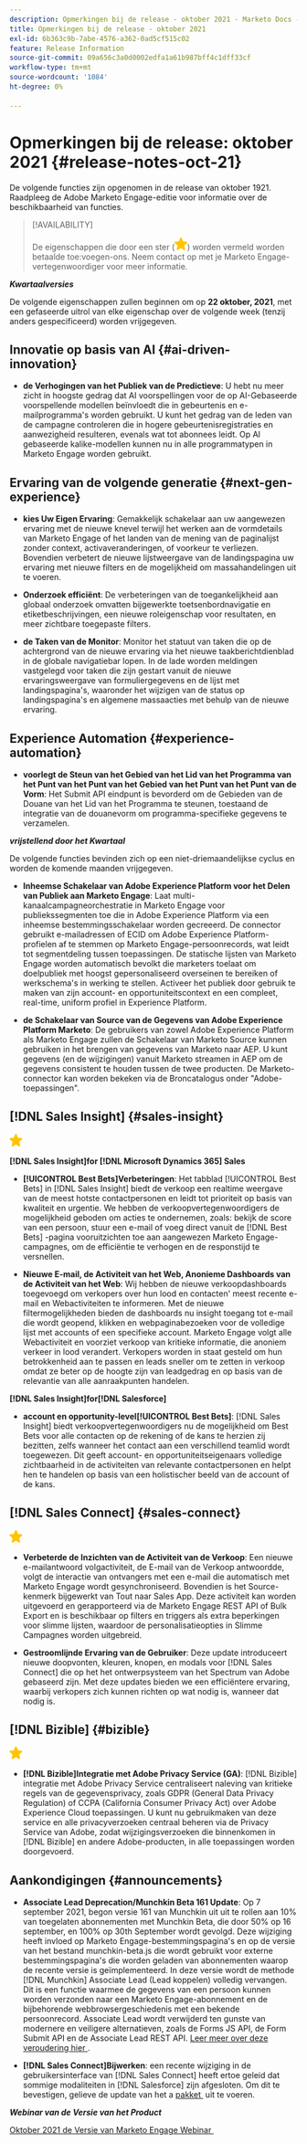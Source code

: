 ```yaml
---
description: Opmerkingen bij de release - oktober 2021 - Marketo Docs - Productdocumentatie
title: Opmerkingen bij de release - oktober 2021
exl-id: 6b363c9b-7abe-4576-a362-0ad5cf515c02
feature: Release Information
source-git-commit: 09a656c3a0d0002edfa1a61b987bff4c1dff33cf
workflow-type: tm+mt
source-wordcount: '1084'
ht-degree: 0%

---
```


# Opmerkingen bij de release: oktober 2021 {#release-notes-oct-21}

De volgende functies zijn opgenomen in de release van oktober 1921. Raadpleeg de Adobe Marketo Engage-editie voor informatie over de beschikbaarheid van functies.

>[!AVAILABILITY]
>
>De eigenschappen die door een ster (![](assets/yellow-star.png)) worden vermeld worden betaalde toe:voegen-ons. Neem contact op met je Marketo Engage-vertegenwoordiger voor meer informatie.

**_Kwartaalversies_**

De volgende eigenschappen zullen beginnen om op **22 oktober, 2021**, met een gefaseerde uitrol van elke eigenschap over de volgende week (tenzij anders gespecificeerd) worden vrijgegeven.

## Innovatie op basis van AI {#ai-driven-innovation}

* **de Verhogingen van het Publiek van de Predictieve**: U hebt nu meer zicht in hoogste gedrag dat AI voorspellingen voor de op AI-Gebaseerde voorspellende modellen beïnvloedt die in gebeurtenis en e-mailprogramma&#39;s worden gebruikt. U kunt het gedrag van de leden van de campagne controleren die in hogere gebeurtenisregistraties en aanwezigheid resulteren, evenals wat tot abonnees leidt. Op AI gebaseerde kalike-modellen kunnen nu in alle programmatypen in Marketo Engage worden gebruikt.

## Ervaring van de volgende generatie {#next-gen-experience}

* **kies Uw Eigen Ervaring**: Gemakkelijk schakelaar aan uw aangewezen ervaring met de nieuwe knevel terwijl het werken aan de vormdetails van Marketo Engage of het landen van de mening van de paginalijst zonder context, activaveranderingen, of voorkeur te verliezen. Bovendien verbetert de nieuwe lijstweergave van de landingspagina uw ervaring met nieuwe filters en de mogelijkheid om massahandelingen uit te voeren.

* **Onderzoek efficiënt**: De verbeteringen van de toegankelijkheid aan globaal onderzoek omvatten bijgewerkte toetsenbordnavigatie en etiketbeschrijvingen, een nieuwe roleigenschap voor resultaten, en meer zichtbare toegepaste filters.

* **de Taken van de Monitor**: Monitor het statuut van taken die op de achtergrond van de nieuwe ervaring via het nieuwe taakberichtdienblad in de globale navigatiebar lopen. In de lade worden meldingen vastgelegd voor taken die zijn gestart vanuit de nieuwe ervaringsweergave van formuliergegevens en de lijst met landingspagina&#39;s, waaronder het wijzigen van de status op landingspagina&#39;s en algemene massaacties met behulp van de nieuwe ervaring.

## Experience Automation {#experience-automation}

* **voorlegt de Steun van het Gebied van het Lid van het Programma van het Punt van het Punt van het Gebied van het Punt van het Punt van de Vorm**: Het Submit API eindpunt is bevorderd om de Gebieden van de Douane van het Lid van het Programma te steunen, toestaand de integratie van de douanevorm om programma-specifieke gegevens te verzamelen.

**_vrijstellend door het Kwartaal_**

De volgende functies bevinden zich op een niet-driemaandelijkse cyclus en worden de komende maanden vrijgegeven.

* **Inheemse Schakelaar van Adobe Experience Platform voor het Delen van Publiek aan Marketo Engage**: Laat multi-kanaalcampagneorchestratie in Marketo Engage voor publiekssegmenten toe die in Adobe Experience Platform via een inheemse bestemmingsschakelaar worden gecreeerd. De connector gebruikt e-mailadressen of ECID om Adobe Experience Platform-profielen af te stemmen op Marketo Engage-persoonrecords, wat leidt tot segmentdeling tussen toepassingen. De statische lijsten van Marketo Engage worden automatisch bevolkt die marketers toelaat om doelpubliek met hoogst gepersonaliseerd overseinen te bereiken of werkschema&#39;s in werking te stellen. Activeer het publiek door gebruik te maken van zijn account- en opportuniteitscontext en een compleet, real-time, uniform profiel in Experience Platform.

* **de Schakelaar van Source van de Gegevens van Adobe Experience Platform Marketo**: De gebruikers van zowel Adobe Experience Platform als Marketo Engage zullen de Schakelaar van Marketo Source kunnen gebruiken in het brengen van gegevens van Marketo naar AEP. U kunt gegevens (en de wijzigingen) vanuit Marketo streamen in AEP om de gegevens consistent te houden tussen de twee producten. De Marketo-connector kan worden bekeken via de Broncatalogus onder &quot;Adobe-toepassingen&quot;.

## [!DNL Sales Insight] {#sales-insight}

![&#x200B; (star) &#x200B;](assets/yellow-star.png)

**[!DNL Sales Insight]for [!DNL Microsoft Dynamics 365] Sales**

* **[!UICONTROL Best Bets]Verbeteringen**: Het tabblad [!UICONTROL Best Bets] in [!DNL Sales Insight] biedt de verkoop een realtime weergave van de meest hotste contactpersonen en leidt tot prioriteit op basis van kwaliteit en urgentie. We hebben de verkoopvertegenwoordigers de mogelijkheid geboden om acties te ondernemen, zoals: bekijk de score van een persoon, stuur een e-mail of voeg direct vanuit de [!DNL Best Bets] -pagina vooruitzichten toe aan aangewezen Marketo Engage-campagnes, om de efficiëntie te verhogen en de responstijd te versnellen.

* **Nieuwe E-mail, de Activiteit van het Web, Anonieme Dashboards van de Activiteit van het Web**: Wij hebben de nieuwe verkoopdashboards toegevoegd om verkopers over hun lood en contacten&#39; meest recente e-mail en Webactiviteiten te informeren. Met de nieuwe filtermogelijkheden bieden de dashboards nu insight toegang tot e-mail die wordt geopend, klikken en webpaginabezoeken voor de volledige lijst met accounts of een specifieke account. Marketo Engage volgt alle Webactiviteit en voorziet verkoop van kritieke informatie, die anoniem verkeer in lood verandert. Verkopers worden in staat gesteld om hun betrokkenheid aan te passen en leads sneller om te zetten in verkoop omdat ze beter op de hoogte zijn van leadgedrag en op basis van de relevantie van alle aanraakpunten handelen.

**[!DNL Sales Insight]for[!DNL Salesforce]**

* **account en opportunity-level[!UICONTROL Best Bets]**: [!DNL Sales Insight] biedt verkoopvertegenwoordigers nu de mogelijkheid om Best Bets voor alle contacten op de rekening of de kans te herzien zij bezitten, zelfs wanneer het contact aan een verschillend teamlid wordt toegewezen. Dit geeft account- en opportuniteitseigenaars volledige zichtbaarheid in de activiteiten van relevante contactpersonen en helpt hen te handelen op basis van een holistischer beeld van de account of de kans.

## [!DNL Sales Connect] {#sales-connect}

![&#x200B; (star) &#x200B;](assets/yellow-star.png)

* **Verbeterde de Inzichten van de Activiteit van de Verkoop**: Een nieuwe e-mailantwoord volgactiviteit, de E-mail van de Verkoop antwoordde, volgt de interactie van ontvangers met een e-mail die automatisch met Marketo Engage wordt gesynchroniseerd. Bovendien is het Source-kenmerk bijgewerkt van Tout naar Sales App. Deze activiteit kan worden uitgevoerd en gerapporteerd via de Marketo Engage REST API of Bulk Export en is beschikbaar op filters en triggers als extra beperkingen voor slimme lijsten, waardoor de personalisatieopties in Slimme Campagnes worden uitgebreid.

* **Gestroomlijnde Ervaring van de Gebruiker**: Deze update introduceert nieuwe doopvonten, kleuren, knopen, en modals voor [!DNL Sales Connect] die op het het ontwerpsysteem van het Spectrum van Adobe gebaseerd zijn. Met deze updates bieden we een efficiëntere ervaring, waarbij verkopers zich kunnen richten op wat nodig is, wanneer dat nodig is.

## [!DNL Bizible] {#bizible}

![](assets/yellow-star.png)

* **[!DNL Bizible]Integratie met Adobe Privacy Service (GA)**: [!DNL Bizible] integratie met Adobe Privacy Service centraliseert naleving van kritieke regels van de gegevensprivacy, zoals GDPR (General Data Privacy Regulation) of CCPA (California Consumer Privacy Act) over Adobe Experience Cloud toepassingen. U kunt nu gebruikmaken van deze service en alle privacyverzoeken centraal beheren via de Privacy Service van Adobe, zodat wijzigingsverzoeken die binnenkomen in [!DNL Bizible] en andere Adobe-producten, in alle toepassingen worden doorgevoerd.

## Aankondigingen {#announcements}

* **Associate Lead Deprecation/Munchkin Beta 161 Update**: Op 7 september 2021, begon versie 161 van Munchkin uit uit te rollen aan 10% van toegelaten abonnementen met Munchkin Beta, die door 50% op 16 september, en 100% op 30th September wordt gevolgd. Deze wijziging heeft invloed op Marketo Engage-bestemmingspagina&#39;s en op de versie van het bestand munchkin-beta.js die wordt gebruikt voor externe bestemmingspagina&#39;s die worden geladen van abonnementen waarop de recente versie is geïmplementeerd. In deze versie wordt de methode [!DNL Munchkin] Associate Lead (Lead koppelen) volledig vervangen. Dit is een functie waarmee de gegevens van een persoon kunnen worden verzonden naar een Marketo Engage-abonnement en de bijbehorende webbrowsergeschiedenis met een bekende persoonrecord. Associate Lead wordt verwijderd ten gunste van modernere en veiligere alternatieven, zoals de Forms JS API, de Form Submit API en de Associate Lead REST API. [&#x200B; Leer meer over deze veroudering hier &#x200B;](https://developers.marketo.com/blog/deprecation-of-munchkin-associate-lead-method/).

* **[!DNL Sales Connect]Bijwerken**: een recente wijziging in de gebruikersinterface van [!DNL Sales Connect] heeft ertoe geleid dat sommige modaliteiten in [!DNL Salesforce] zijn afgesloten. Om dit te bevestigen, gelieve de update van het a [&#x200B; pakket &#x200B;](/help/marketo/product-docs/marketo-sales-connect/crm/salesforce-customization/sales-connect-customizations-for-crm.md) uit te voeren.

**_Webinar van de Versie van het Product_**

[&#x200B; Oktober 2021 de Versie van Marketo Engage Webinar &#x200B;](https://engage.marketo.com/October_Release_Webinar_On-Demand.html)
